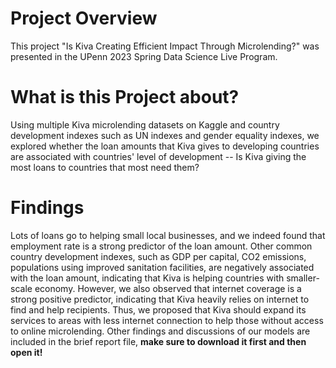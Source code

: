 # Project Overview 
This project "Is Kiva Creating Efficient Impact Through Microlending?" was presented in the UPenn 2023 Spring Data Science Live Program.
# What is this Project about? 
Using multiple Kiva microlending datasets on Kaggle and country development indexes such as UN indexes and gender equality indexes, we explored whether the loan amounts that Kiva gives to developing countries are associated with countries' level of development -- Is Kiva giving the most loans to countries that most need them? 
# Findings 
Lots of loans go to helping small local businesses, and we indeed found that employment rate is a strong predictor of the loan amount. Other common country development indexes, such as GDP per capital, CO2 emissions, populations using improved sanitation facilities, are negatively associated with the loan amount, indicating that Kiva is helping countries with smaller-scale economy. 
However, we also observed that internet coverage is a strong positive predictor, indicating that Kiva heavily relies on internet to find and help recipients. Thus, we proposed that Kiva should expand its services to areas with less internet connection to help those without access to online microlending. 
Other findings and discussions of our models are included in the brief report file, **make sure to download it first and then open it!**
